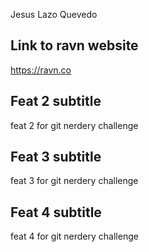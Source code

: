 Jesus Lazo Quevedo
## Link to ravn website
https://ravn.co
## Feat 2 subtitle
feat 2 for git nerdery challenge
## Feat 3 subtitle
feat 3 for git nerdery challenge
## Feat 4 subtitle
feat 4 for git nerdery challenge
